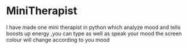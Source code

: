 # MiniTherapist
I have made one mini therapist in python which analyze mood and tells boosts up energy ,you can type as well as speak your mood the screen colour will change according to you mood
